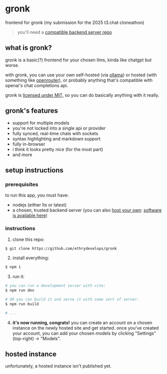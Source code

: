 # gronk
frontend for gronk (my submission for the 2025 t3.chat cloneathon)

> you'll need a [compatible backend server repo](https://github.com/ethrydevelops/gronk-backend)

## what is gronk?
gronk is a basic(?) frontend for your chosen llms, kinda like chatgpt but worse.

with gronk, you can use your own self-hosted (via [ollama](https://github.com/ollama/ollama)) or hosted (with something like [openrouter](https://openrouter.ai/)), or probably anything that's compatible with openai's chat completions api.

gronk is [licensed under MIT](./LICENSE), so you can do basically anything with it really.

## gronk's features
* support for multiple models
* you're not locked into a single api or provider
* fully synced, real-time chats with sockets
* syntax highlighting and markdown support
* fully in-browser
* i think it looks pretty nice (for the most part)
* and more

## setup instructions
### prerequisites
to run this app, you must have:
* nodejs (either lts or latest)
* a chosen, trusted backend server (you can also <ins>host your own</ins>: [software is available here](https://github.com/ethrydevelops/gronk-backend))

### instructions

1. clone this repo:
```sh
$ git clone https://github.com/ethrydevelops/gronk
```

2. install everything:
```sh
$ npm i
```

3. run it:
```sh
# you can run a development server with vite:
$ npm run dev

# OR you can build it and serve it with some sort of server:
$ npm run build

# ...
```

4. **it's now running, congrats!** you can create an account on a chosen instance on the newly hosted site and get started. once you've created your account, you can add your chosen models by clicking "Settings" (top-right) -> "Models".

## hosted instance

unfortunately, a hosted instance isn't published yet.